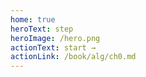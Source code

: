 ```yaml
---
home: true
heroText: step
heroImage: /hero.png
actionText: start →
actionLink: /book/alg/ch0.md
---
```

